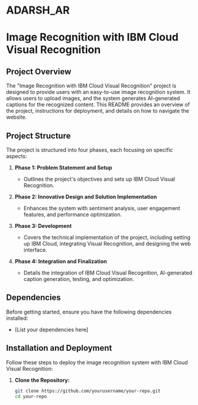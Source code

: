 # ADARSH_AR
# Image Recognition with IBM Cloud Visual Recognition

## Project Overview

The "Image Recognition with IBM Cloud Visual Recognition" project is designed to provide users with an easy-to-use image recognition system. It allows users to upload images, and the system generates AI-generated captions for the recognized content. This README provides an overview of the project, instructions for deployment, and details on how to navigate the website.

## Project Structure

The project is structured into four phases, each focusing on specific aspects:

1. **Phase 1: Problem Statement and Setup**
   - Outlines the project's objectives and sets up IBM Cloud Visual Recognition.

2. **Phase 2: Innovative Design and Solution Implementation**
   - Enhances the system with sentiment analysis, user engagement features, and performance optimization.

3. **Phase 3: Development**
   - Covers the technical implementation of the project, including setting up IBM Cloud, integrating Visual Recognition, and designing the web interface.

4. **Phase 4: Integration and Finalization**
   - Details the integration of IBM Cloud Visual Recognition, AI-generated caption generation, testing, and optimization.

## Dependencies

Before getting started, ensure you have the following dependencies installed:
- [List your dependencies here]

## Installation and Deployment

Follow these steps to deploy the image recognition system with IBM Cloud Visual Recognition:

1. **Clone the Repository:**
   ```bash
   git clone https://github.com/yourusername/your-repo.git
   cd your-repo
